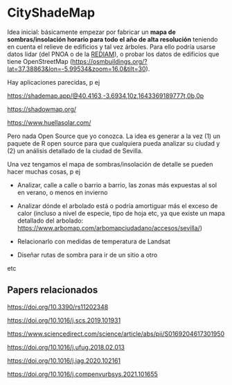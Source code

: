 
<!-- README.md is generated from README.Rmd. Please edit that file -->

# CityShadeMap

<!-- badges: start -->
<!-- badges: end -->

Idea inicial: básicamente empezar por fabricar un **mapa de
sombras/insolación horario para todo el año de alta resolución**
teniendo en cuenta el relieve de edificios y tal vez árboles. Para ello
podría usarse datos lidar (del PNOA o de la
[REDIAM](https://www.juntadeandalucia.es/medioambiente/portal/landing-page-%C3%ADndice/-/asset_publisher/zX2ouZa4r1Rf/content/cobertura-lidar/20151)),
o probar los datos de edificios que tiene OpenStreetMap
(<https://osmbuildings.org/?lat=37.38863&lon=-5.99534&zoom=16.0&tilt=30>).

Hay aplicaciones parecidas, p ej

<https://shademap.app/@40.4163,-3.6934,10z,1643369189777t,0b,0p>

<https://shadowmap.org/>

<https://www.huellasolar.com/>

Pero nada Open Source que yo conozca. La idea es generar a la vez (1) un
paquete de R open source para que cualquiera pueda analizar su ciudad y
(2) un análisis detallado de la ciudad de Sevilla.

Una vez tengamos el mapa de sombras/insolación de detalle se pueden
hacer muchas cosas, p ej

-   Analizar, calle a calle o barrio a barrio, las zonas más expuestas
    al sol en verano, o menos en invierno

-   Analizar dónde el arbolado está o podría amortiguar más el exceso de
    calor (incluso a nivel de especie, tipo de hoja etc, ya que existe
    un mapa detallado del arbolado:
    <https://www.arbomap.com/arbomapciudadano/accesos/sevilla/>)

-   Relacionarlo con medidas de temperatura de Landsat

-   Diseñar rutas de sombra para ir de un sitio a otro

etc

## Papers relacionados

<https://doi.org/10.3390/rs11202348>

<https://doi.org/10.1016/j.scs.2019.101931>

<https://www.sciencedirect.com/science/article/abs/pii/S0169204617301950>

<https://doi.org/10.1016/j.ufug.2018.02.013>

<https://doi.org/10.1016/j.jag.2020.102161>

<https://doi.org/10.1016/j.compenvurbsys.2021.101655>
